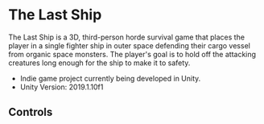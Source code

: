 # The Last Ship

The Last Ship is a 3D, third-person horde survival game that places the player in a single fighter ship in outer space defending their cargo vessel from organic space monsters. The player's goal is to hold off the attacking creatures long enough for the ship to make it to safety. 

- Indie game project currently being developed in Unity.
- Unity Version: 2019.1.10f1

## Controls
